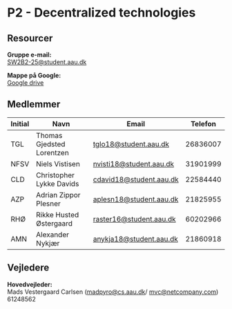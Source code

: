 # P2 - Decentralized technologies

## Resourcer

**Gruppe e-mail:**<br>
SW2B2-25@student.aau.dk

**Mappe på Google:**<br>
[Google drive](https://drive.google.com/drive/folders/1l7tTU4KZo-XR6WaBhbQvfrLpGL0eXOYl?fbclid=IwAR2EaNAcenm-GH5acLG9r5YsRtwFM7lhoiyN28hODmAFViE5Orc1oGzXU0Q)

## Medlemmer

| Initial | Navn | Email | Telefon |
| ------------- | ------------- | ------------- | ------------- |
| TGL | Thomas Gjedsted Lorentzen | tglo18@student.aau.dk | 26836007 |
| NFSV | Niels Vistisen | nvisti18@student.aau.dk  | 31901999 |
| CLD | Christopher Lykke Davids | cdavid18@student.aau.dk | 22584440 |
| AZP | Adrian Zippor Plesner | aplesn18@student.aau.dk | 21825955 |
| RHØ | Rikke Husted Østergaard | raster16@student.aau.dk | 60202966 |
|AMN| Alexander Nykjær| anykja18@student.aau.dk| 21860918|

## Vejledere
**Hovedvejleder:**<br>Mads Vestergaard Carlsen (madpyro@cs.aau.dk/ mvc@netcompany.com) 61248562
<br><br>

